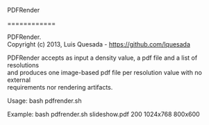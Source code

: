 PDFRender

============

PDFRender.  
Copyright (c) 2013, Luis Quesada - https://github.com/lquesada

PDFRender accepts as input a density value, a pdf file and a list of resolutions  
and produces one image-based pdf file per resolution value with no external  
requirements nor rendering artifacts.

Usage: bash pdfrender.sh <pdf file> <density> <list of resolutions>

Example: bash pdfrender.sh slideshow.pdf 200 1024x768 800x600

